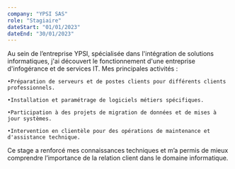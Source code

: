 ```yaml
---
company: "YPSI SAS"
role: "Stagiaire"
dateStart: "01/01/2023"
dateEnd: "30/01/2023"
---
```


Au sein de l’entreprise YPSI, spécialisée dans l'intégration de solutions informatiques, j'ai découvert le fonctionnement d'une entreprise d'infogérance et de services IT.
Mes principales activités :

    •Préparation de serveurs et de postes clients pour différents clients professionnels.

    •Installation et paramétrage de logiciels métiers spécifiques.

    •Participation à des projets de migration de données et de mises à jour systèmes.

    •Intervention en clientèle pour des opérations de maintenance et d'assistance technique.

Ce stage a renforcé mes connaissances techniques et m’a permis de mieux comprendre l’importance de la relation client dans le domaine informatique.